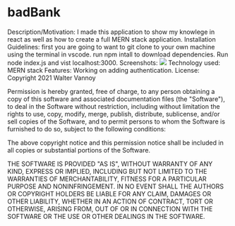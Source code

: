 # badBank

Description/Motivation: I made this application to show my knowlege in react as well as how to create a full MERN stack application.
Installation Guidelines: first you are going to want to git clone to your own machine using the terminal in vscode. run npm intall to download dependencies. Run node index.js and vist localhost:3000.
Screenshots: 
<img src="https://res.cloudinary.com/walterscloudinary/image/upload/v1635438674/Screen_Shot_2021-10-28_at_12.26.31_PM_ompthz.png"/>
Technology used: MERN stack 
Features: Working on adding authentication.
License: 
Copyright 2021 Walter Vannoy

Permission is hereby granted, free of charge, to any person obtaining a copy of this software and associated documentation files (the "Software"), to deal in the Software without restriction, including without limitation the rights to use, copy, modify, merge, publish, distribute, sublicense, and/or sell copies of the Software, and to permit persons to whom the Software is furnished to do so, subject to the following conditions:

The above copyright notice and this permission notice shall be included in all copies or substantial portions of the Software.

THE SOFTWARE IS PROVIDED "AS IS", WITHOUT WARRANTY OF ANY KIND, EXPRESS OR IMPLIED, INCLUDING BUT NOT LIMITED TO THE WARRANTIES OF MERCHANTABILITY, FITNESS FOR A PARTICULAR PURPOSE AND NONINFRINGEMENT. IN NO EVENT SHALL THE AUTHORS OR COPYRIGHT HOLDERS BE LIABLE FOR ANY CLAIM, DAMAGES OR OTHER LIABILITY, WHETHER IN AN ACTION OF CONTRACT, TORT OR OTHERWISE, ARISING FROM, OUT OF OR IN CONNECTION WITH THE SOFTWARE OR THE USE OR OTHER DEALINGS IN THE SOFTWARE.
